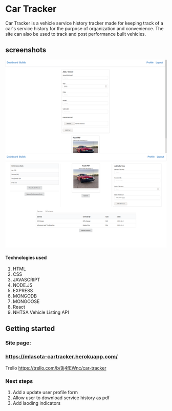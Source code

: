 # Car Tracker


Car Tracker is a vehicle service history tracker made for keeping track of a car's service history for the purpose of organization and convenience. The site can also be used to track and post performance built vehicles.

## screenshots

![screenshot](/readmeImages/Dashboard.png)
![screenshot](/readmeImages/CarDetails.png)

#### Technologies used

1. HTML
2. CSS
3. JAVASCRIPT
4. NODE.JS
5. EXPRESS
6. MONGODB
7. MONGOOSE
8. React
9. NHTSA Vehicle Listing API

## Getting started

### Site page:
### https://mlasota-cartracker.herokuapp.com/



Trello https://trello.com/b/9j4fEWnc/car-tracker


### Next steps
1. Add a update user profile form
2. Allow user to download service history as pdf
3. Add laoding indicators
